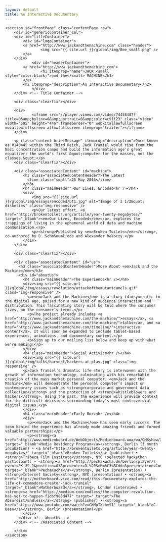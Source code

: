 ```yaml
---
layout: default
title: An Interactive Documentary
---
```


<div class="container" itemscope itemtype="http://schema.org/Movie">

    <section id="frontPage" class="contentPage_row">
        <div id="genericContainer_col">
	    <div id="titleContainer">
	        <div id="logoContainer">
		    <a href="http://www.jackandthemachine.com" class="header">
	                <img src="{{ site.url }}/global/img/Bee_small.png" />
		    </a>
		</div>
                <div id="headerContainer">
		    <a href="http://www.jackandthemachine.com">
	                <h1 itemprop="name">JACK <small style="color:black;">and the</small> MACHINE</h1>
		    </a>
		    <h2 itemprop="description">An Interactive Documentary</h2>
                </div>
	    </div> <!-- Title Container -->

	    <div class="clearfix"></div>

	    <div>
                <iframe src="//player.vimeo.com/video/74458487?title=0&amp;byline=0&amp;portrait=0&amp;color=c9ff23" class="video" width="595" height="446" frameborder="0" webkitallowfullscreen mozallowfullscreen allowfullscreen itemprop="trailer"></iframe>
	    </div>

	    <p class="content briefMessage" itemprop="description">Once known as #148445 within the Third Reich, Jack Tramiel would rise from the Nazi concentration camps and build the information age's great equalizer: the world's first &quot;computer for the masses, not the classes.&quot;</p>
	    <div class="clearfix"></div>

        <div class="associatedContent" id="machine">
            <h3 class="associatedContentHeader">The Latest
              <time class="small">25 May 2016</time>
            </h3>
            <h4 class="mainHeader">Our Lives, Encoded<hr /></h4>
            <div>
                <img src="{{ site.url }}/global/img/essays/encoded/bt1.jpg" alt="Image of 3 1/2&quot; diskettes" class="img-responsive" />
                <p>Our latest effort, <a href="http://brokentoilets.org/article/year-twenty-megabytes/" target="_blank"><em>Our Lives, Encoded</em></a>, explores the trappings of living in the ephemeral world of data and machine communication.</p>
                <p><strong>Published by <em>Broken Toilets</em></strong>, co-authored by D. Schm&uuml;dde and Alexander Rakoczy.</p>
            </div>
        </div>

	    <div class="clearfix"></div>

        <div class="associatedContent" id="us">
          <h3 class="associatedContentHeader">More About <em>Jack and the Machine</em></h3>
	      <div id="aboutUs">
  		    <h4 class="mainHeader">The Experience<hr /></h4>
		    <div><img src="{{ site.url }}/global/img/essays/revolution/attackofthemutantcamels.gif" class="img-responsive" />
              <p><em>Jack and the Machine</em> is a story idiosyncratic to the digital age, poised for a new kind of audience interaction and distribution. This fascinating story will be told where the consumer lives, on the consumer’s terms.</p>
              <p>The project already includes <a href="http://www.jackandthemachine.com/the-machine/">essays</a>, <a href="http://www.jackandthemachine.com/the-machine/">talks</a>, and <a href="http://www.jackandthemachine.com/timeline/">interactive content</a>. It will soon be expanded to include tablet-based experiences, animations, and documentary content.</p>
              <p>Sign up to our mailing list below and keep up with what we're making!</p>
            </div>
  		    <h4 class="mainHeader">Social Activism<hr /></h4>
		    <div><img src="{{ site.url }}/global/img/talks/harvest/hackers-at-play.jpg" class="img-responsive" />
		    <p>Jack Tramiel’s dramatic life story is interwoven with the growth of information technology, culminating with his remarkable creation of the mass market personal computer. <em>Jack and the Machine</em> will demonstrate the personal computer’s impact on contemporary issues such as <strong>corporate and government data collection</strong> and the protection of <strong>whistleblowers and hackers</strong>. Using the past, the experience will provide context for the difficult decisions surrounding today’s most controversial digital issues.</p>
            </div>
  		    <h4 class="mainHeader">Early Buzz<hr /></h4>
		    <div>
              <p><em>Jack and the Machine</em> has seen early success. The team behind the experience has already made amazing friends and formed valuable partnerships:</p>
		      <p><strong><a href="http://www.medienboard.de/WebObjects/Medienboard.woa/wa/CMSshow/3260603" target="_blank">Media Residency Program</a></strong>, Berlin (3 month incubation) • <a href="http://brokentoilets.org/article/year-twenty-megabytes/" target="_blank">Broken Toilets</a> (publisher) • <strong>Tribeca Film Institute</strong>, NYC (selected hackathon participant) • <strong><a href="http://pechakucha.de/berlin/player/?event=PK_39_1&position=03&presenter=D.%20Schm%C3%BCdde&presentation=Computers%20&%20Intimacy%20%E2%80%93%20The%20Story%20of%20the%20Largest%20Machines%20and%20the%20Smallest%20Details" target="_blank">PechaKucha</a></strong>, Berlin (presentation) • <strong>Internet Society</strong>, NYC (presentation) • <strong><a href="http://motherboard.vice.com/read/this-documentary-explores-the-life-of-commodore-creator-jack-tramiel" target="_blank">Motherboard</a></strong>, London (interview) • <strong><a href="https://medium.com/endless/the-computer-revolution-has-yet-to-happen-f1dbf983d477" target="_target">The Absurdist/Endless</a></strong> (publisher) • <strong><a href="https://www.youtube.com/watch?v=CKMpTXchv9I" target="_blank">C-Base</a></strong>, Berlin (presentation)</p>
		    </div>
          </div> <!-- aboutUs -->
        </div> <!-- /Associated Content -->

        </div>
    </section>

</div>
